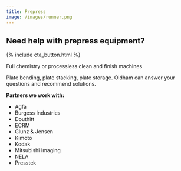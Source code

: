 ```yaml
---
title: Prepress
image: /images/runner.png
---
```

## Need help with prepress equipment?
{% include cta_button.html %}
<!-- split -->
Full chemistry or processless clean and finish machines

Plate bending, plate stacking, plate storage. Oldham can answer your questions and recommend solutions.

**Partners we work with:**
 - Agfa
 - Burgess Industries
 - Douthitt
 - ECRM
 - Glunz & Jensen
 - Kimoto
 - Kodak
 - Mitsubishi Imaging
 - NELA
 - Presstek
